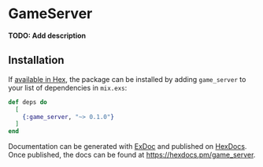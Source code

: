 # GameServer

**TODO: Add description**

## Installation

If [available in Hex](https://hex.pm/docs/publish), the package can be installed
by adding `game_server` to your list of dependencies in `mix.exs`:

```elixir
def deps do
  [
    {:game_server, "~> 0.1.0"}
  ]
end
```

Documentation can be generated with [ExDoc](https://github.com/elixir-lang/ex_doc)
and published on [HexDocs](https://hexdocs.pm). Once published, the docs can
be found at <https://hexdocs.pm/game_server>.

